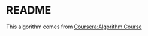 # README #

This algorithm comes from [Coursera:Algorithm Course](https://www.coursera.org/learn/algorithms-part1/lecture/RZW72/quick-union-improvements)

